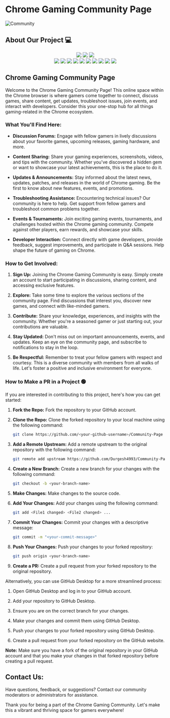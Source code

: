 # Chrome Gaming Community Page

![Community](https://github.com/GameSphere-MultiPlayer/Physi-c-Tech/assets/98798977/e79af9da-814e-487e-8a9a-85947384d3b2)

## About Our Project 💻
<div align="center">
<img src="https://forthebadge.com/images/badges/built-with-love.svg" />
<img src="https://forthebadge.com/images/badges/uses-brains.svg" />
<img src="https://forthebadge.com/images/badges/powered-by-responsibility.svg" />
  <br>
<img src="https://img.shields.io/github/repo-size/GameSphere-MultiPlayer/Community-Page?style=for-the-badge" />
   <img src="https://img.shields.io/github/issues-pr/GameSphere-MultiPlayer/Community-Page?style=for-the-badge" />

  <img src="https://img.shields.io/github/issues/GameSphere-MultiPlayer/Community-Page?style=for-the-badge" />
  <img src="https://img.shields.io/github/issues-closed-raw/GameSphere-MultiPlayer/Community-Page?style=for-the-badge" />
   <img src="https://img.shields.io/github/issues-pr-closed-raw/GameSphere-MultiPlayer/Community-Page?style=for-the-badge" />
  <img src="https://img.shields.io/github/license/GameSphere-MultiPlayer/Community-Page?style=for-the-badge" />
  <img src="https://img.shields.io/github/forks/GameSphere-MultiPlayer/Community-Page?style=for-the-badge" />
  <img src="https://img.shields.io/github/stars/GameSphere-MultiPlayer/Community-Page?style=for-the-badge" />
  <img src="https://img.shields.io/github/contributors/GameSphere-MultiPlayer/Community-Page?style=for-the-badge" />
  <img src="https://img.shields.io/github/last-commit/GameSphere-MultiPlayer/Community-Page?style=for-the-badge" />
  </div>

## Chrome Gaming Community Page

Welcome to the Chrome Gaming Community Page! This online space within the Chrome browser is where gamers come together to connect, discuss games, share content, get updates, troubleshoot issues, join events, and interact with developers. Consider this your one-stop hub for all things gaming-related in the Chrome ecosystem.

### What You'll Find Here:

- **Discussion Forums:** Engage with fellow gamers in lively discussions about your favorite games, upcoming releases, gaming hardware, and more.

- **Content Sharing:** Share your gaming experiences, screenshots, videos, and tips with the community. Whether you've discovered a hidden gem or want to showcase your latest achievements, this is the place to do it.

- **Updates & Announcements:** Stay informed about the latest news, updates, patches, and releases in the world of Chrome gaming. Be the first to know about new features, events, and promotions.

- **Troubleshooting Assistance:** Encountering technical issues? Our community is here to help. Get support from fellow gamers and troubleshoot common problems together.

- **Events & Tournaments:** Join exciting gaming events, tournaments, and challenges hosted within the Chrome gaming community. Compete against other players, earn rewards, and showcase your skills.

- **Developer Interaction:** Connect directly with game developers, provide feedback, suggest improvements, and participate in Q&A sessions. Help shape the future of gaming on Chrome.

### How to Get Involved:

1. **Sign Up:** Joining the Chrome Gaming Community is easy. Simply create an account to start participating in discussions, sharing content, and accessing exclusive features.

2. **Explore:** Take some time to explore the various sections of the community page. Find discussions that interest you, discover new games, and connect with like-minded gamers.

3. **Contribute:** Share your knowledge, experiences, and insights with the community. Whether you're a seasoned gamer or just starting out, your contributions are valuable.

4. **Stay Updated:** Don't miss out on important announcements, events, and updates. Keep an eye on the community page, and subscribe to notifications to stay in the loop.

5. **Be Respectful:** Remember to treat your fellow gamers with respect and courtesy. This is a diverse community with members from all walks of life. Let's foster a positive and inclusive environment for everyone.

### How to Make a PR in a Project 🟢

If you are interested in contributing to this project, here's how you can get started:

1. **Fork the Repo:** Fork the repository to your GitHub account.

2. **Clone the Repo:** Clone the forked repository to your local machine using the following command:
    
    ```bash
    git clone https://github.com/<your-github-username>/Community-Page
    ```

3. **Add a Remote Upstream:** Add a remote upstream to the original repository with the following command:
    
    ```bash
    git remote add upstream https://github.com/Durgesh4993/Community-Page/
    ```

4. **Create a New Branch:** Create a new branch for your changes with the following command:
    
    ```bash
    git checkout -b <your-branch-name>
    ```

5. **Make Changes:** Make changes to the source code.

6. **Add Your Changes:** Add your changes using the following command:
    
    ```bash
    git add <File1 changed> <File2 changed> ...
    ```

7. **Commit Your Changes:** Commit your changes with a descriptive message:
    
    ```bash
    git commit -m "<your-commit-message>"
    ```

8. **Push Your Changes:** Push your changes to your forked repository:
    
    ```bash
    git push origin <your-branch-name>
    ```

9. **Create a PR:** Create a pull request from your forked repository to the original repository.

Alternatively, you can use GitHub Desktop for a more streamlined process:

1. Open GitHub Desktop and log in to your GitHub account.

2. Add your repository to GitHub Desktop.

3. Ensure you are on the correct branch for your changes.

4. Make your changes and commit them using GitHub Desktop.

5. Push your changes to your forked repository using GitHub Desktop.

6. Create a pull request from your forked repository on the GitHub website.

**Note:** Make sure you have a fork of the original repository in your GitHub account and that you make your changes in that forked repository before creating a pull request.

## Contact Us:

Have questions, feedback, or suggestions? Contact our community moderators or administrators for assistance.

Thank you for being a part of the Chrome Gaming Community. Let's make this a vibrant and thriving space for gamers everywhere!
